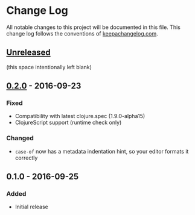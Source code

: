 # Change Log
All notable changes to this project will be documented in this file. This change log follows the conventions of [keepachangelog.com](http://keepachangelog.com/).

## [Unreleased]
(this space intentionally left blank)

<!-- ### Added -->
<!-- ### Changed -->
<!-- ### Removed -->
<!-- ### Fixed -->

## [0.2.0] - 2016-09-23
### Fixed
- Compatibility with latest clojure.spec (1.9.0-alpha15)
- ClojureScript support (runtime check only)

### Changed
- `case-of` now has a metadata indentation hint, so your editor formats it correctly

## 0.1.0 - 2016-09-25
### Added
- Initial release

[Unreleased]: https://github.com/lambdaisland/uniontypes/compare/v0.2.0...HEAD
[0.2.0]: https://github.com/lambdaisland/uniontypes/compare/v0.1.0...v0.2.0

